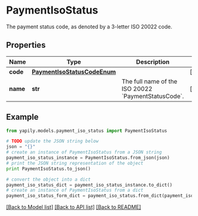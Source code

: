 # PaymentIsoStatus

The payment status code, as denoted by a 3-letter ISO 20022 code.

## Properties
Name | Type | Description | Notes
------------ | ------------- | ------------- | -------------
**code** | [**PaymentIsoStatusCodeEnum**](PaymentIsoStatusCodeEnum.md) |  | [optional] 
**name** | **str** | The full name of the ISO 20022 &#x60;PaymentStatusCode&#x60;. | [optional] 

## Example

```python
from yapily.models.payment_iso_status import PaymentIsoStatus

# TODO update the JSON string below
json = "{}"
# create an instance of PaymentIsoStatus from a JSON string
payment_iso_status_instance = PaymentIsoStatus.from_json(json)
# print the JSON string representation of the object
print PaymentIsoStatus.to_json()

# convert the object into a dict
payment_iso_status_dict = payment_iso_status_instance.to_dict()
# create an instance of PaymentIsoStatus from a dict
payment_iso_status_form_dict = payment_iso_status.from_dict(payment_iso_status_dict)
```
[[Back to Model list]](../README.md#documentation-for-models) [[Back to API list]](../README.md#documentation-for-api-endpoints) [[Back to README]](../README.md)


